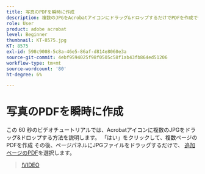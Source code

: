 ```yaml
---
title: 写真のPDFを瞬時に作成
description: 複数のJPGをAcrobatアイコンにドラッグ&ドロップするだけでPDFを作成できます
role: User
product: adobe acrobat
level: Beginner
thumbnail: KT-8575.jpg
KT: 8575
exl-id: 598c9008-5c8a-46e5-86af-d814e8060e3a
source-git-commit: 4ebf9594025f98f0505c58f1ab43fb864ed51206
workflow-type: tm+mt
source-wordcount: '80'
ht-degree: 6%

---
```


# 写真のPDFを瞬時に作成

この 60 秒のビデオチュートリアルでは、Acrobatアイコンに複数のJPGをドラッグ&amp;ドロップする方法を説明します。 「はい」をクリックして、複数ページのPDFを作成 その後、ページパネルにJPGファイルをドラッグするだけで、 [追加ページのPDF](https://www.adobe.com/jp/acrobat/online/add-pages-to-pdf.html)を選択します。

>[!VIDEO](https://video.tv.adobe.com/v/336365?quality=12&learn=on&hidetitle=true)
